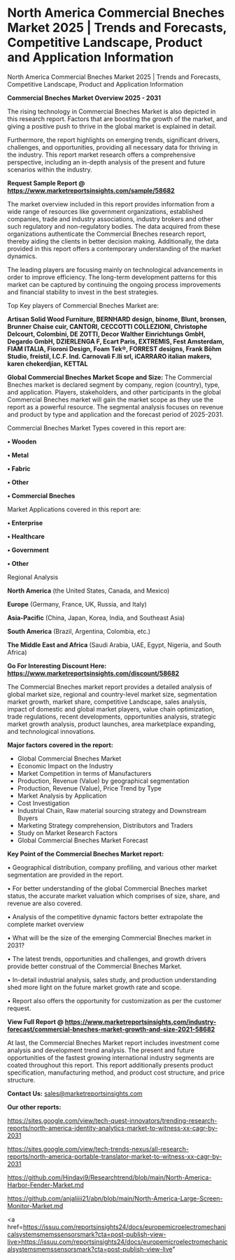 # North America Commercial Bneches Market 2025 | Trends and Forecasts, Competitive Landscape, Product and Application Information
North America Commercial Bneches Market 2025 | Trends and Forecasts, Competitive Landscape, Product and Application Information

<Strong> Commercial Bneches Market Overview 2025 - 2031</strong>

The rising technology in Commercial Bneches Market is also depicted in this research report. Factors that are boosting the growth of the market, and giving a positive push to thrive in the global market is explained in detail.

Furthermore, the report highlights on emerging trends, significant drivers, challenges, and opportunities, providing all necessary data for thriving in the industry. This report market research offers a comprehensive perspective, including an in-depth analysis of the present and future scenarios within the industry.

<strong>Request Sample Report @ <a href=https://www.marketreportsinsights.com/sample/58682>https://www.marketreportsinsights.com/sample/58682</a></strong>

The market overview included in this report provides information from a wide range of resources like government organizations, established companies, trade and industry associations, industry brokers and other such regulatory and non-regulatory bodies. The data acquired from these organizations authenticate the Commercial Bneches research report, thereby aiding the clients in better decision making. Additionally, the data provided in this report offers a contemporary understanding of the market dynamics.

The leading players are focusing mainly on technological advancements in order to improve efficiency. The long-term development patterns for this market can be captured by continuing the ongoing process improvements and financial stability to invest in the best strategies.

Top Key players of Commercial Bneches Market are:

<strong>Artisan Solid Wood Furniture, BERNHARD design, binome, Blunt, bronsen, Brunner Chaise cuir, CANTORI, CECCOTTI COLLEZIONI, Christophe Delcourt, Colombini, DE ZOTTI, Decor Walther Einrichtungs GmbH, Degardo GmbH, DZIERLENGA F, Ecart Paris, EXTREMIS, Fest Amsterdam, FIAM ITALIA, Fioroni Design, Foam Tek®, FORREST designs, Frank Böhm Studio, freistil, I.C.F. Ind. Carnovali F.lli srl, iCARRARO italian makers, karen chekerdjian, KETTAL</strong>

<strong><b>Global Commercial Bneches Market Scope and Size:</b></strong>
The Commercial Bneches market is declared segment by company, region (country), type, and application. Players, stakeholders, and other participants in the global Commercial Bneches market will gain the market scope as they use the report as a powerful resource. The segmental analysis focuses on revenue and product by type and application and the forecast period of 2025-2031.

Commercial Bneches Market Types covered in this report are:

<strong>• Wooden

• Metal

• Fabric

• Other

• Commercial Bneches</strong>

Market Applications covered in this report are:

<strong>• Enterprise

• Healthcare

• Government

• Other</strong> 

Regional Analysis

<strong>North America</strong> (the United States, Canada, and Mexico)

<strong>Europe</strong> (Germany, France, UK, Russia, and Italy)

<strong>Asia-Pacific</strong> (China, Japan, Korea, India, and Southeast Asia)

<strong>South America</strong> (Brazil, Argentina, Colombia, etc.)

<strong>The Middle East and Africa</strong> (Saudi Arabia, UAE, Egypt, Nigeria, and South Africa)

<strong>Go For Interesting Discount Here: <a href=https://www.marketreportsinsights.com/discount/58682>https://www.marketreportsinsights.com/discount/58682</a></strong>

The Commercial Bneches market report provides a detailed analysis of global market size, regional and country-level market size, segmentation market growth, market share, competitive Landscape, sales analysis, impact of domestic and global market players, value chain optimization, trade regulations, recent developments, opportunities analysis, strategic market growth analysis, product launches, area marketplace expanding, and technological innovations.

<strong><b>Major factors covered in the report:</b></strong>
<ul>
  <li>Global Commercial Bneches Market </li>
  <li>Economic Impact on the Industry</li>
  <li>Market Competition in terms of Manufacturers</li>
  <li>Production, Revenue (Value) by geographical segmentation</li>
  <li>Production, Revenue (Value), Price Trend by Type</li>
  <li>Market Analysis by Application</li>
  <li>Cost Investigation</li>
  <li>Industrial Chain, Raw material sourcing strategy and Downstream Buyers</li>
  <li>Marketing Strategy comprehension, Distributors and Traders</li>
  <li>Study on Market Research Factors</li>
  <li>Global Commercial Bneches Market Forecast</li>
</ul>

<strong><b>Key Point of the Commercial Bneches Market report:</b></strong>

• Geographical distribution, company profiling, and various other market segmentation are provided in the report.

• For better understanding of the global Commercial Bneches market status, the accurate market valuation which comprises of size, share, and revenue are also covered.

• Analysis of the competitive dynamic factors better extrapolate the complete market overview

• What will be the size of the emerging Commercial Bneches market in 2031?

• The latest trends, opportunities and challenges, and growth drivers provide better construal of the Commercial Bneches Market.

• In-detail industrial analysis, sales study, and production understanding shed more light on the future market growth rate and scope.

• Report also offers the opportunity for customization as per the customer request.

<strong><b>View Full Report @ <a href=https://www.marketreportsinsights.com/industry-forecast/commercial-bneches-market-growth-and-size-2021-58682>https://www.marketreportsinsights.com/industry-forecast/commercial-bneches-market-growth-and-size-2021-58682</a></b></strong>


At last, the Commercial Bneches Market report includes investment come analysis and development trend analysis. The present and future opportunities of the fastest growing international industry segments are coated throughout this report. This report additionally presents product specification, manufacturing method, and product cost structure, and price structure.

<strong>Contact Us:</strong>
sales@marketreportsinsights.com

<strong>Our other reports:</strong>

<a href=https://sites.google.com/view/tech-quest-innovators/trending-research-reports/north-america-identity-analytics-market-to-witness-xx-cagr-by-2031>https://sites.google.com/view/tech-quest-innovators/trending-research-reports/north-america-identity-analytics-market-to-witness-xx-cagr-by-2031</a>

<a href=https://sites.google.com/view/tech-trends-nexus/all-research-reports/north-america-portable-translator-market-to-witness-xx-cagr-by-2031>https://sites.google.com/view/tech-trends-nexus/all-research-reports/north-america-portable-translator-market-to-witness-xx-cagr-by-2031</a>

<a href=https://github.com/Hindavi9/Researchtrend/blob/main/North-America-Harbor-Fender-Market.md>https://github.com/Hindavi9/Researchtrend/blob/main/North-America-Harbor-Fender-Market.md</a>

<a href=https://github.com/anjaliiii21/abn/blob/main/North-America-Large-Screen-Monitor-Market.md>https://github.com/anjaliiii21/abn/blob/main/North-America-Large-Screen-Monitor-Market.md</a>

<a href=https://issuu.com/reportsinsights24/docs/europemicroelectromechanicalsystemsmemssensorsmark?cta=post-publish-view-live>https://issuu.com/reportsinsights24/docs/europemicroelectromechanicalsystemsmemssensorsmark?cta=post-publish-view-live</a>"
